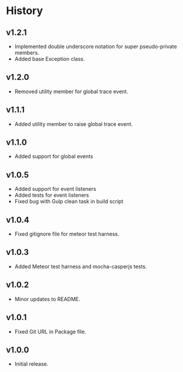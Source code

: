 # History

## v1.2.1
* Implemented double underscore notation for super pseudo-private members.
* Added base Exception class.

## v1.2.0
* Removed utility member for global trace event.

## v1.1.1
* Added utility member to raise global trace event.

## v1.1.0
* Added support for global events

## v1.0.5
* Added support for event listeners
* Added tests for event listeners
* Fixed bug with Gulp clean task in build script

## v1.0.4
* Fixed gitignore file for meteor test harness.

## v1.0.3
* Added Meteor test harness and mocha-casperjs tests.

## v1.0.2
* Minor updates to README.

## v1.0.1
* Fixed Git URL in Package file.

## v1.0.0
* Initial release.